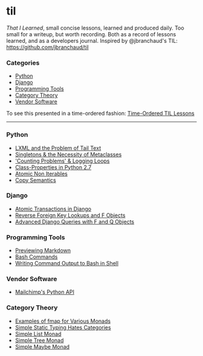 # til

*That I Learned*, small concise lessons, learned and produced daily. Too small for a writeup, but worth recording. Both as a record of lessons learned, and as a developers journal.
Inspired by @jbranchaud's TIL: https://github.com/jbranchaud/til 

### Categories

* [Python](til/python)
* [Django](til/django)
* [Programming Tools](til/programming_tools)
* [Category Theory](til/category_theory)
* [Vendor Software](til/vendor_software)

To see this presented in a time-ordered fashion: [Time-Ordered TIL Lessons](time-ordered.md)

----------

### Python

- [LXML and the Problem of Tail Text](til/python/lxml-and-tail-text.md)
- [Singletons & the Necessity of Metaclasses](til/python/singleton.md)
- ['Counting Problems' & Logging Loops](til/python/counting-problems.md)
- [Class-Properties in Python 2.7](til/python/class-properties.md)
- [Atomic Non Iterables](til/python/atomic.py)
- [Copy Semantics](til/python/copy_semantics.py)

### Django

- [Atomic Transactions in Django](til/django/django-atomic-transactions.md)
- [Reverse Foreign Key Lookups and F Objects](til/django/django-reverse-foreign-key-and-f-objects.md)
- [Advanced Django Queries with F and Q Objects](til/python/django-orm-f-and-q-objects.md)

### Programming Tools

- [Previewing Markdown](til/programming_tools/previewing-markdown.md)
- [Bash Commands](til/programming_tools/bash-keyboard-commands.md)
- [Writing Command Output to Bash in Shell](til/programming_tools/bash-write-output-to-file.md)

### Vendor Software

- [Mailchimp's Python API](til/vendor_software/mailchimp-python-api.md)

### Category Theory

- [Examples of fmap for Various Monads](til/category_theory/fmap-examples-for-various-monads.py)
- [Simple Static Typing Hates Categories](til/category_theory/simple-static-typing-hates-categories.md)
- [Simple List Monad](til/category_theory/list-monad.md)
- [Simple Tree Monad](til/category_theory/tree-monad.md)
- [Simple Maybe Monad](til/category_theory/maybe-monad.md)
